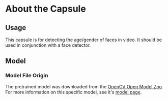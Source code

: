 # About the Capsule
## Usage
This capsule is for detecting the age/gender of faces in video. It should be 
used in conjunction with a face detector. 

## Model
###  Model File Origin
The pretrained model was downloaded from the [OpenCV Open Model Zoo](https://github.com/opencv/open_model_zoo). 
For more information on this specific model, see it's [model page](https://docs.openvinotoolkit.org/2019_R1/_age_gender_recognition_retail_0013_description_age_gender_recognition_retail_0013.html).
